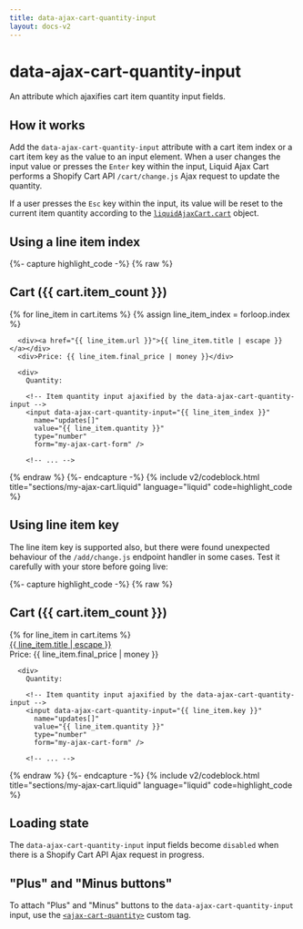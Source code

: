 ```yaml
---
title: data-ajax-cart-quantity-input
layout: docs-v2
---
```


# data-ajax-cart-quantity-input

<p class="lead" markdown="1">
An attribute which ajaxifies cart item quantity input fields.
</p>

## How it works 

Add the `data-ajax-cart-quantity-input` attribute with a cart item index 
or a cart item key as the value to an input element.
When a user changes the input value or presses the `Enter` key within the input, 
Liquid Ajax Cart performs a Shopify Cart API `/cart/change.js` Ajax request to update the quantity.

If a user presses the `Esc` key within the input, its value will be reset to the current item quantity 
according to the [`liquidAjaxCart.cart`](/v2/liquid-ajax-cart-cart/) object.

## Using a line item index

{%- capture highlight_code -%}
{% raw %}
<div class="my-cart" data-ajax-cart-section>
  <h2>Cart ({{ cart.item_count }})</h2>

  <div class="my-cart__items" data-ajax-cart-section-scroll>
    <!-- Loop through cart items -->
    {% for line_item in cart.items %}
      {% assign line_item_index = forloop.index %}

      <div><a href="{{ line_item.url }}">{{ line_item.title | escape }}</a></div>
      <div>Price: {{ line_item.final_price | money }}</div>

      <div>
        Quantity:

        <!-- Item quantity input ajaxified by the data-ajax-cart-quantity-input -->
        <input data-ajax-cart-quantity-input="{{ line_item_index }}"
          name="updates[]" 
          value="{{ line_item.quantity }}" 
          type="number" 
          form="my-ajax-cart-form" />

        <!-- ... -->
{% endraw %}
{%- endcapture -%}
{% include v2/codeblock.html title="sections/my-ajax-cart.liquid" language="liquid" code=highlight_code %}

## Using line item key

The line item key is supported also, but there were found unexpected behaviour of the `/add/change.js` endpoint handler in some cases. Test it carefully with your store before going live:

{%- capture highlight_code -%}
{% raw %}
<div class="my-cart" data-ajax-cart-section>
  <h2>Cart ({{ cart.item_count }})</h2>

  <div class="my-cart__items" data-ajax-cart-section-scroll>
    <!-- Loop through cart items -->
    {% for line_item in cart.items %}
      <div><a href="{{ line_item.url }}">{{ line_item.title | escape }}</a></div>
      <div>Price: {{ line_item.final_price | money }}</div>

      <div>
        Quantity:

        <!-- Item quantity input ajaxified by the data-ajax-cart-quantity-input -->
        <input data-ajax-cart-quantity-input="{{ line_item.key }}"
          name="updates[]" 
          value="{{ line_item.quantity }}" 
          type="number" 
          form="my-ajax-cart-form" />

        <!-- ... -->
{% endraw %}
{%- endcapture -%}
{% include v2/codeblock.html title="sections/my-ajax-cart.liquid" language="liquid" code=highlight_code %}

## Loading state

The `data-ajax-cart-quantity-input` input fields become `disabled` when there is a Shopify Cart API Ajax request in progress.

## "Plus" and "Minus buttons"

To attach "Plus" and "Minus" buttons to the `data-ajax-cart-quantity-input` input, 
use the [`<ajax-cart-quantity>`](/v2/ajax-cart-quantity/) custom tag.
